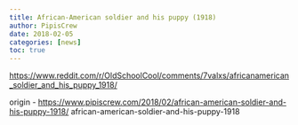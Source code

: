```yaml
---
title: African-American soldier and his puppy (1918)
author: PipisCrew
date: 2018-02-05
categories: [news]
toc: true
---
```


https://www.reddit.com/r/OldSchoolCool/comments/7valxs/africanamerican_soldier_and_his_puppy_1918/

origin - https://www.pipiscrew.com/2018/02/african-american-soldier-and-his-puppy-1918/ african-american-soldier-and-his-puppy-1918